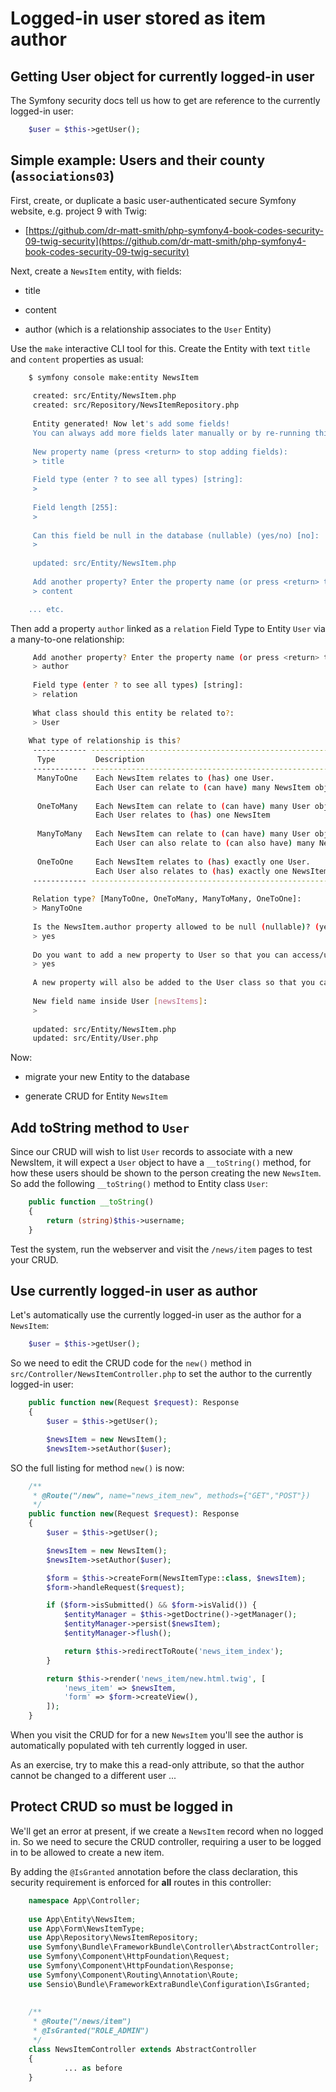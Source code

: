 
# Logged-in user stored as item author

## Getting User object for currently logged-in user

The Symfony security docs tell us how to get are reference to the currently logged-in user:

```php
    $user = $this->getUser();
```


## Simple example: Users and their county (`associations03`)

First, create, or duplicate a basic user-authenticated secure Symfony website, e.g. project 9 with Twig:

- [https://github.com/dr-matt-smith/php-symfony4-book-codes-security-09-twig-security](https://github.com/dr-matt-smith/php-symfony4-book-codes-security-09-twig-security)

Next, create a `NewsItem` entity, with fields:

- title

- content

- author (which is a relationship associates to the `User` Entity)

Use the `make` interactive CLI tool for this. Create the Entity with text `title` and `content` properties as usual:

```bash 
    $ symfony console make:entity NewsItem
    
     created: src/Entity/NewsItem.php
     created: src/Repository/NewsItemRepository.php
     
     Entity generated! Now let's add some fields!
     You can always add more fields later manually or by re-running this command.
    
     New property name (press <return> to stop adding fields):
     > title
    
     Field type (enter ? to see all types) [string]:
     > 
    
     Field length [255]:
     > 
    
     Can this field be null in the database (nullable) (yes/no) [no]:
     > 
    
     updated: src/Entity/NewsItem.php
    
     Add another property? Enter the property name (or press <return> to stop adding fields):
     > content

    ... etc.
```

Then add a property `author` linked as a `relation` Field Type to Entity `User` via a many-to-one relationship:

```bash
     Add another property? Enter the property name (or press <return> to stop adding fields):
     > author
    
     Field type (enter ? to see all types) [string]:
     > relation
    
     What class should this entity be related to?:
     > User
    
    What type of relationship is this?
     ------------ -------------------------------------------------------------------- 
      Type         Description                                                         
     ------------ -------------------------------------------------------------------- 
      ManyToOne    Each NewsItem relates to (has) one User.                            
                   Each User can relate to (can have) many NewsItem objects            
                                                                                       
      OneToMany    Each NewsItem can relate to (can have) many User objects.           
                   Each User relates to (has) one NewsItem                             
                                                                                       
      ManyToMany   Each NewsItem can relate to (can have) many User objects.           
                   Each User can also relate to (can also have) many NewsItem objects  
                                                                                       
      OneToOne     Each NewsItem relates to (has) exactly one User.                    
                   Each User also relates to (has) exactly one NewsItem.               
     ------------ -------------------------------------------------------------------- 
    
     Relation type? [ManyToOne, OneToMany, ManyToMany, OneToOne]:
     > ManyToOne
    
     Is the NewsItem.author property allowed to be null (nullable)? (yes/no) [yes]:
     > yes
    
     Do you want to add a new property to User so that you can access/update NewsItem objects from it - e.g. $user->getNewsItems()? (yes/no) [yes]:
     > yes
    
     A new property will also be added to the User class so that you can access the related NewsItem objects from it.
    
     New field name inside User [newsItems]:
     > 
    
     updated: src/Entity/NewsItem.php
     updated: src/Entity/User.php
```

Now:

- migrate your new Entity to the database

- generate CRUD for Entity `NewsItem`

## Add toString method to `User`

Since our CRUD will wish to list `User` records to associate with a new NewsItem, it will expect a `User` object to have a `__toString()` method, for how these users should be shown to the person creating the new `NewsItem`. So add the following `__toString()` method to Entity class `User`:

```php
    public function __toString()
    {
        return (string)$this->username;
    }
```

Test the system, run the webserver and visit the `/news/item` pages to test your CRUD.

## Use currently logged-in user as author

Let's automatically use the currently logged-in user as the author for a `NewsItem`:

```php
    $user = $this->getUser();
```

So we need to edit the CRUD code for the `new()` method in  `src/Controller/NewsItemController.php` to set the author to the currently logged-in user:

```php
    public function new(Request $request): Response
    {
        $user = $this->getUser();

        $newsItem = new NewsItem();
        $newsItem->setAuthor($user);    
```

SO the full listing for method `new()` is now:

```php
    /**
     * @Route("/new", name="news_item_new", methods={"GET","POST"})
     */
    public function new(Request $request): Response
    {
        $user = $this->getUser();

        $newsItem = new NewsItem();
        $newsItem->setAuthor($user);

        $form = $this->createForm(NewsItemType::class, $newsItem);
        $form->handleRequest($request);

        if ($form->isSubmitted() && $form->isValid()) {
            $entityManager = $this->getDoctrine()->getManager();
            $entityManager->persist($newsItem);
            $entityManager->flush();

            return $this->redirectToRoute('news_item_index');
        }

        return $this->render('news_item/new.html.twig', [
            'news_item' => $newsItem,
            'form' => $form->createView(),
        ]);
    }
```

When you visit the CRUD for for a new `NewsItem` you'll see the author is automatically populated with teh currently logged in user.

As an exercise, try to make this a read-only attribute, so that the author cannot be changed to a different user ...

## Protect CRUD so must be logged in

We'll get an error at present, if we create a `NewsItem` record when no logged in. So we need to secure the CRUD controller, requiring a user to be logged in to be allowed to create a new item.

By adding the `@IsGranted` annotation before the class declaration, this security requirement is enforced for **all** routes in this controller:

```php
    namespace App\Controller;
    
    use App\Entity\NewsItem;
    use App\Form\NewsItemType;
    use App\Repository\NewsItemRepository;
    use Symfony\Bundle\FrameworkBundle\Controller\AbstractController;
    use Symfony\Component\HttpFoundation\Request;
    use Symfony\Component\HttpFoundation\Response;
    use Symfony\Component\Routing\Annotation\Route;
    use Sensio\Bundle\FrameworkExtraBundle\Configuration\IsGranted;
    
    
    /**
     * @Route("/news/item")
     * @IsGranted("ROLE_ADMIN")
     */
    class NewsItemController extends AbstractController
    {
            ... as before
    }
```

